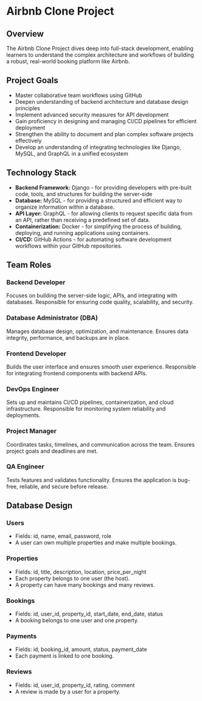 # Airbnb Clone Project

## Overview
The Airbnb Clone Project dives deep into full-stack development, enabling learners to understand the complex architecture and workflows of building a robust, real-world booking platform like Airbnb.

## Project Goals
- Master collaborative team workflows using GitHub  
- Deepen understanding of backend architecture and database design principles  
- Implement advanced security measures for API development  
- Gain proficiency in designing and managing CI/CD pipelines for efficient deployment  
- Strengthen the ability to document and plan complex software projects effectively  
- Develop an understanding of integrating technologies like Django, MySQL, and GraphQL in a unified ecosystem  

## Technology Stack
- **Backend Framework:** Django - for providing developers with pre-built code, tools, and structures for building the server-side
- **Database:** MySQL  - for providing a structured and efficient way to organize information within a database. 
- **API Layer:** GraphQL  - for allowing clients to request specific data from an API, rather than receiving a predefined set of data. 
- **Containerization:** Docker  - for simplifying the process of building, deploying, and running applications using containers.
- **CI/CD:** GitHub Actions  - for automating software development workflows within your GitHub repositories.

## Team Roles

### Backend Developer
Focuses on building the server-side logic, APIs, and integrating with databases. Responsible for ensuring code quality, scalability, and security.  

### Database Administrator (DBA)
Manages database design, optimization, and maintenance. Ensures data integrity, performance, and backups are in place.  

### Frontend Developer
Builds the user interface and ensures smooth user experience. Responsible for integrating frontend components with backend APIs.  

### DevOps Engineer
Sets up and maintains CI/CD pipelines, containerization, and cloud infrastructure. Responsible for monitoring system reliability and deployments.  

### Project Manager
Coordinates tasks, timelines, and communication across the team. Ensures project goals and deadlines are met.  

### QA Engineer
Tests features and validates functionality. Ensures the application is bug-free, reliable, and secure before release.  

## Database Design

### Users
- Fields: id, name, email, password, role  
- A user can own multiple properties and make multiple bookings.  

### Properties
- Fields: id, title, description, location, price_per_night  
- Each property belongs to one user (the host).  
- A property can have many bookings and many reviews.  

### Bookings
- Fields: id, user_id, property_id, start_date, end_date, status  
- A booking belongs to one user and one property.  

### Payments
- Fields: id, booking_id, amount, status, payment_date  
- Each payment is linked to one booking.  

### Reviews
- Fields: id, user_id, property_id, rating, comment  
- A review is made by a user for a property.  


